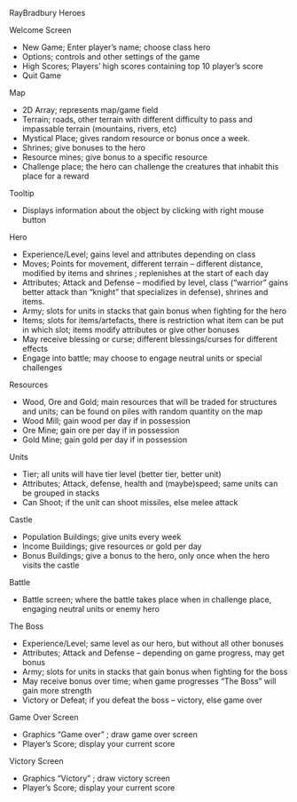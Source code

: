RayBradbury Heroes

Welcome Screen
-	New Game; Enter player’s name; choose class hero
-	Options; controls and other settings of the game
-	High Scores; Players’ high scores containing top 10 player’s score
-	Quit Game

Map
-	2D Array; represents map/game field
-	Terrain; roads, other terrain with different difficulty to pass and  impassable terrain (mountains, rivers, etc)
-	Mystical Place; gives random resource or bonus once a week.
-	Shrines; give bonuses to the hero
-	Resource mines; give bonus to a specific resource
-	Challenge place;  the hero can challenge the creatures that inhabit this place for a reward

Tooltip
-	Displays information about the object by clicking with right mouse button

Hero
-	Experience/Level; gains level and attributes depending on class
-	Moves;  Points for movement, different terrain – different distance, modified by items and shrines ; replenishes at the start of each day
-	Attributes; Attack and Defense – modified by level, class (“warrior” gains better attack than “knight” that specializes in defense), shrines and items.
-	Army;  slots for units in stacks that gain bonus when fighting for the hero
-	Items; slots for items/artefacts, there is restriction what item can be put in which slot; items modify attributes or give other bonuses
-	May receive blessing or curse; different blessings/curses for different effects
-	Engage into battle; may choose to engage neutral units or special challenges

Resources
-	Wood, Ore and Gold; main resources that will be traded for structures and units; can be found on piles with random quantity on the map
-	Wood Mill; gain wood per day if in possession
-	Ore Mine; gain ore per day if in possession
-	Gold Mine; gain gold per day if in possession

Units
-	Tier; all units will have tier level (better tier, better unit)
-	Attributes; Attack, defense, health and (maybe)speed; same units can be grouped in stacks
-	Can Shoot; if the unit can shoot missiles, else melee attack

Castle
-	Population Buildings; give units every week
-	Income Buildings; give resources or gold per day
-	Bonus Buildings; give a bonus to the hero, only once when the hero visits the castle

Battle
-	Battle screen; where the battle takes place when in challenge place, engaging neutral units or enemy hero

The Boss
-	Experience/Level; same level as our hero, but without all other bonuses
-	Attributes; Attack and Defense – depending on game progress, may get bonus
-	Army;  slots for units in stacks that gain bonus when fighting for the boss
- May receive bonus over time; when game progresses “The Boss” will gain more strength
-	Victory or Defeat; if you defeat the boss – victory, else game over

Game Over Screen
-	Graphics “Game over” ; draw game over screen
-	Player’s Score; display your current score

Victory Screen
-	Graphics “Victory” ; draw victory screen
-	Player’s Score; display your current score
